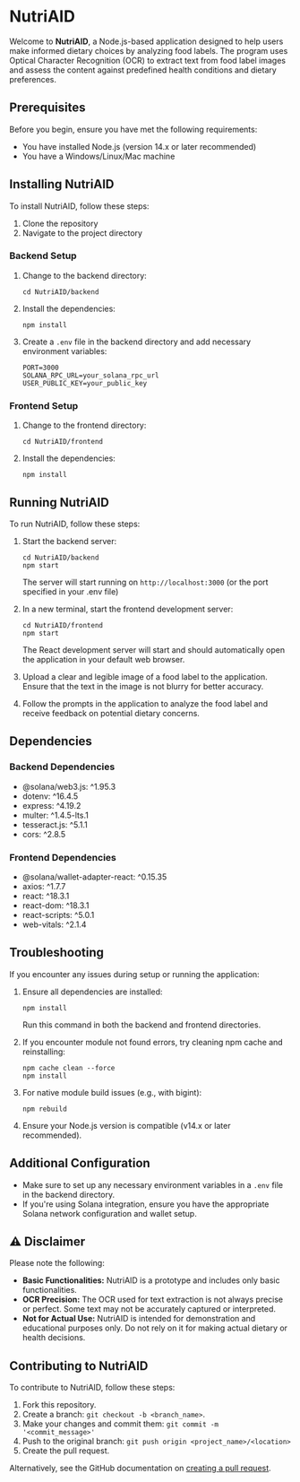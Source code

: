 # NutriAID

<p>Welcome to <strong>NutriAID</strong>, a Node.js-based application designed to help users make informed dietary choices by analyzing food labels. The program uses Optical Character Recognition (OCR) to extract text from food label images and assess the content against predefined health conditions and dietary preferences.</p>

## Prerequisites

Before you begin, ensure you have met the following requirements:

* You have installed Node.js (version 14.x or later recommended)
* You have a Windows/Linux/Mac machine

## Installing NutriAID

To install NutriAID, follow these steps:

1. Clone the repository
2. Navigate to the project directory

### Backend Setup

1. Change to the backend directory:
   ```
   cd NutriAID/backend
   ```

2. Install the dependencies:
   ```
   npm install
   ```

3. Create a `.env` file in the backend directory and add necessary environment variables:
   ```
   PORT=3000
   SOLANA_RPC_URL=your_solana_rpc_url
   USER_PUBLIC_KEY=your_public_key
   ```

### Frontend Setup

1. Change to the frontend directory:
   ```
   cd NutriAID/frontend
   ```

2. Install the dependencies:
   ```
   npm install
   ```

## Running NutriAID

To run NutriAID, follow these steps:

1. Start the backend server:
   ```
   cd NutriAID/backend
   npm start
   ```
   The server will start running on `http://localhost:3000` (or the port specified in your .env file)

2. In a new terminal, start the frontend development server:
   ```
   cd NutriAID/frontend
   npm start
   ```
   The React development server will start and should automatically open the application in your default web browser.

3. Upload a clear and legible image of a food label to the application. Ensure that the text in the image is not blurry for better accuracy.

4. Follow the prompts in the application to analyze the food label and receive feedback on potential dietary concerns.

## Dependencies

### Backend Dependencies

- @solana/web3.js: ^1.95.3
- dotenv: ^16.4.5
- express: ^4.19.2
- multer: ^1.4.5-lts.1
- tesseract.js: ^5.1.1
- cors: ^2.8.5

### Frontend Dependencies

- @solana/wallet-adapter-react: ^0.15.35
- axios: ^1.7.7
- react: ^18.3.1
- react-dom: ^18.3.1
- react-scripts: ^5.0.1
- web-vitals: ^2.1.4

## Troubleshooting

If you encounter any issues during setup or running the application:

1. Ensure all dependencies are installed:
   ```
   npm install
   ```
   Run this command in both the backend and frontend directories.

2. If you encounter module not found errors, try cleaning npm cache and reinstalling:
   ```
   npm cache clean --force
   npm install
   ```

3. For native module build issues (e.g., with bigint):
   ```
   npm rebuild
   ```

4. Ensure your Node.js version is compatible (v14.x or later recommended).

## Additional Configuration

- Make sure to set up any necessary environment variables in a `.env` file in the backend directory.
- If you're using Solana integration, ensure you have the appropriate Solana network configuration and wallet setup.

## ⚠️ Disclaimer

Please note the following:

* **Basic Functionalities:** NutriAID is a prototype and includes only basic functionalities.
* **OCR Precision:** The OCR used for text extraction is not always precise or perfect. Some text may not be accurately captured or interpreted.
* **Not for Actual Use:** NutriAID is intended for demonstration and educational purposes only. Do not rely on it for making actual dietary or health decisions.

## Contributing to NutriAID

To contribute to NutriAID, follow these steps:

1. Fork this repository.
2. Create a branch: `git checkout -b <branch_name>`.
3. Make your changes and commit them: `git commit -m '<commit_message>'`
4. Push to the original branch: `git push origin <project_name>/<location>`
5. Create the pull request.

Alternatively, see the GitHub documentation on [creating a pull request](https://help.github.com/en/github/collaborating-with-issues-and-pull-requests/creating-a-pull-request).
